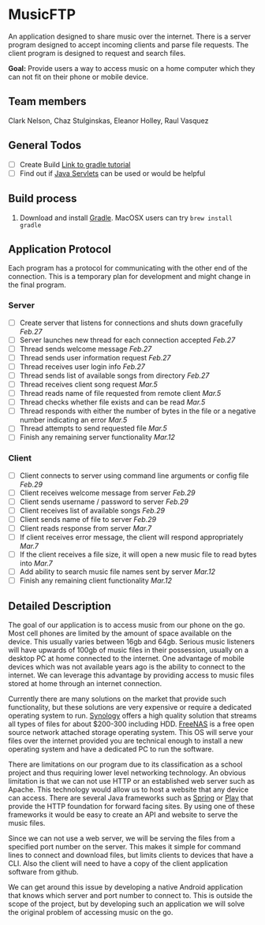 # MusicFTP
An application designed to share music over the internet. There is a server program designed to accept incoming clients and parse file requests. The client program is designed to request and search files.

**Goal:** Provide users a way to access music on a home computer which they can not fit on their phone or mobile device.

## Team members
Clark Nelson, Chaz Stulginskas, Eleanor Holley, Raul Vasquez

## General Todos

- [ ] Create Build [Link to gradle tutorial](https://docs.gradle.org/current/userguide/tutorial_java_projects.html)
- [ ] Find out if [Java Servlets](https://en.wikipedia.org/wiki/Java_servlet) can be used or would be helpful

## Build process

1. Download and install [Gradle](http://gradle.org/gradle-download/). MacOSX users can try `brew install gradle`

## Application Protocol

Each program has a protocol for communicating with the other end of the connection. This is a temporary plan for development and might change in the final program.

### Server

- [ ] Create server that listens for connections and shuts down gracefully *Feb.27*
- [ ] Server launches new thread for each connection accepted  *Feb.27*
- [ ] Thread sends welcome message *Feb.27*
- [ ] Thread sends user information request *Feb.27*
- [ ] Thread receives user login info *Feb.27*
- [ ] Thread sends list of available songs from directory *Feb.27*
- [ ] Thread receives client song request *Mar.5*
- [ ] Thread reads name of file requested from remote client *Mar.5*
- [ ] Thread checks whether file exists and can be read *Mar.5*
- [ ] Thread responds with either the number of bytes in the file or a negative number indicating an error *Mar.5*
- [ ] Thread attempts to send requested file *Mar.5*
- [ ] Finish any remaining server functionality *Mar.12*

### Client

- [ ] Client connects to server using command line arguments or config file *Feb.29*
- [ ] Client receives welcome message from server *Feb.29*
- [ ] Client sends username / password to server *Feb.29*
- [ ] Client receives list of available songs *Feb.29*
- [ ] Client sends name of file to server *Feb.29*
- [ ] Client reads response from server *Mar.7*
- [ ] If client receives error message, the client will respond appropriately *Mar.7*
- [ ] If the client receives a file size, it will open a new music file to read bytes into *Mar.7*
- [ ] Add ability to search music file names sent by server *Mar.12*
- [ ] Finish any remaining client functionality *Mar.12*

## Detailed Description

The goal of our application is to access music from our phone on the go. Most cell phones are limited by the amount of space available on the device. This usually varies between 16gb and 64gb. Serious music listeners will have upwards of 100gb of music files in their possession, usually on a desktop PC at home connected to the internet. One advantage of mobile devices which was not available years ago is the ability to connect to the internet. We can leverage this advantage by providing access to music files stored at home through an internet connection.

Currently there are many solutions on the market that provide such functionality, but these solutions are very expensive or require a dedicated operating system to run. [Synology](https://www.synology.com/en-us/products/DS115j) offers a high quality solution that streams all types of files for about $200-300 including HDD. [FreeNAS](http://www.freenas.org/) is a free open source network attached storage operating system. This OS will serve your files over the internet provided you are technical enough to install a new operating system and have a dedicated PC to run the software.

There are limitations on our program due to its classification as a school project and thus requiring lower level networking technology. An obvious limitation is that we can not use HTTP or an established web server such as Apache. This technology would allow us to host a website that any device can access. There are several Java frameworks such as [Spring](https://spring.io/) or [Play](https://www.playframework.com/) that provide the HTTP foundation for forward facing sites. By using one of these frameworks it would be easy to create an API and website to serve the music files.

Since we can not use a web server, we will be serving the files from a specified port number on the server. This makes it simple for command lines to connect and download files, but limits clients to devices that have a CLI. Also the client will need to have a copy of the client application software from github.

We can get around this issue by developing a native Android application that knows which server and port number to connect to. This is outside the scope of the project, but by developing such an application we will solve the original problem of accessing music on the go.
